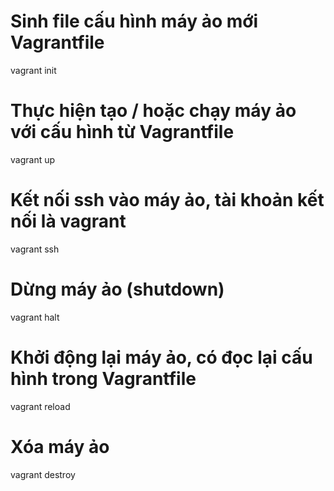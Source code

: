 # Sinh file cấu hình máy ảo mới Vagrantfile

vagrant init

# Thực hiện tạo / hoặc chạy máy ảo với cấu hình từ Vagrantfile

vagrant up

# Kết nối ssh vào máy ảo, tài khoản kết nối là vagrant

vagrant ssh

# Dừng máy ảo (shutdown)

vagrant halt

# Khởi động lại máy ảo, có đọc lại cấu hình trong Vagrantfile

vagrant reload

# Xóa máy ảo

vagrant destroy
